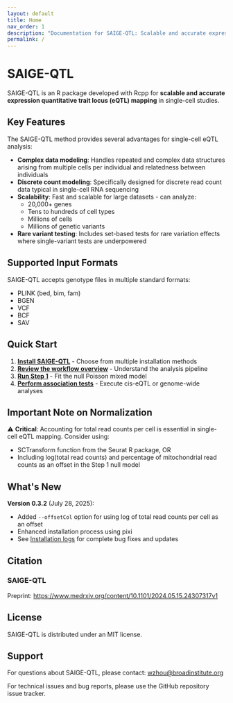 ```yaml
---
layout: default
title: Home
nav_order: 1
description: "Documentation for SAIGE-QTL: Scalable and accurate expression quantitative trait locus mapping for single-cell studies."
permalink: /
---
```


# SAIGE-QTL

SAIGE-QTL is an R package developed with Rcpp for **scalable and accurate expression quantitative trait locus (eQTL) mapping** in single-cell studies.

## Key Features

The SAIGE-QTL method provides several advantages for single-cell eQTL analysis:

- **Complex data modeling**: Handles repeated and complex data structures arising from multiple cells per individual and relatedness between individuals
- **Discrete count modeling**: Specifically designed for discrete read count data typical in single-cell RNA sequencing
- **Scalability**: Fast and scalable for large datasets - can analyze:
  - 20,000+ genes
  - Tens to hundreds of cell types
  - Millions of cells
  - Millions of genetic variants
- **Rare variant testing**: Includes set-based tests for rare variation effects where single-variant tests are underpowered

## Supported Input Formats

SAIGE-QTL accepts genotype files in multiple standard formats:
- PLINK (bed, bim, fam)
- BGEN
- VCF
- BCF
- SAV

## Quick Start

1. **[Install SAIGE-QTL](https://weizhou0.github.io/SAIGE-QTL-doc/docs/Installation.html)** - Choose from multiple installation methods
2. **[Review the workflow overview](https://weizhou0.github.io/SAIGE-QTL-doc/docs/overview.html)** - Understand the analysis pipeline
3. **[Run Step 1](https://weizhou0.github.io/SAIGE-QTL-doc/docs/step1.html)** - Fit the null Poisson mixed model
4. **[Perform association tests](https://weizhou0.github.io/SAIGE-QTL-doc/docs/calling-saigeqtl.html)** - Execute cis-eQTL or genome-wide analyses

## Important Note on Normalization

⚠️ **Critical**: Accounting for total read counts per cell is essential in single-cell eQTL mapping. Consider using:
- SCTransform function from the Seurat R package, OR
- Including log(total read counts) and percentage of mitochondrial read counts as an offset in the Step 1 null model

## What's New

**Version 0.3.2** (July 28, 2025):
- Added `--offsetCol` option for using log of total read counts per cell as an offset
- Enhanced installation process using pixi
- See [Installation logs](Installation.html) for complete bug fixes and updates

## Citation

### SAIGE-QTL
Preprint: https://www.medrxiv.org/content/10.1101/2024.05.15.24307317v1

## License

SAIGE-QTL is distributed under an MIT license.

## Support

For questions about SAIGE-QTL, please contact: [wzhou@broadinstitute.org](mailto:wzhou@broadinstitute.org)

For technical issues and bug reports, please use the GitHub repository issue tracker.
